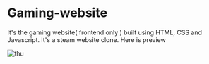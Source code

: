 # Gaming-website

It's the gaming website( frontend only ) built using HTML, CSS and Javascript.
It's a steam website clone.
Here is preview

![thu](https://user-images.githubusercontent.com/59221275/139517469-5c361cae-25b0-4e81-957c-3fcee2c001db.png)
